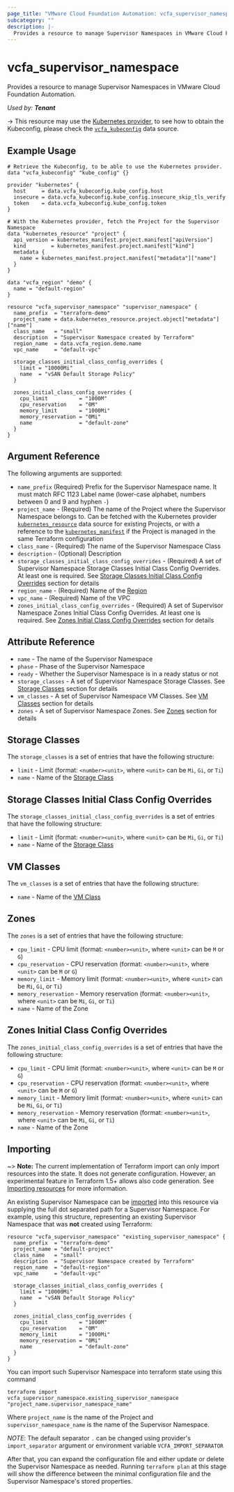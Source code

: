 ```yaml
---
page_title: "VMware Cloud Foundation Automation: vcfa_supervisor_namespace"
subcategory: ""
description: |-
  Provides a resource to manage Supervisor Namespaces in VMware Cloud Foundation Automation.
---
```


# vcfa_supervisor\_namespace

Provides a resource to manage Supervisor Namespaces in VMware Cloud Foundation Automation.

_Used by: **Tenant**_

-> This resource may use the [Kubernetes provider](https://registry.terraform.io/providers/hashicorp/kubernetes),
to see how to obtain the Kubeconfig, please check the [`vcfa_kubeconfig`](/providers/vmware/vcfa/latest/docs/data-sources/kubeconfig) data source.

## Example Usage

```hcl
# Retrieve the Kubeconfig, to be able to use the Kubernetes provider.
data "vcfa_kubeconfig" "kube_config" {}

provider "kubernetes" {
  host     = data.vcfa_kubeconfig.kube_config.host
  insecure = data.vcfa_kubeconfig.kube_config.insecure_skip_tls_verify
  token    = data.vcfa_kubeconfig.kube_config.token
}

# With the Kubernetes provider, fetch the Project for the Supervisor Namespace
data "kubernetes_resource" "project" {
  api_version = kubernetes_manifest.project.manifest["apiVersion"]
  kind        = kubernetes_manifest.project.manifest["kind"]
  metadata {
    name = kubernetes_manifest.project.manifest["metadata"]["name"]
  }
}

data "vcfa_region" "demo" {
  name = "default-region"
}

resource "vcfa_supervisor_namespace" "supervisor_namespace" {
  name_prefix  = "terraform-demo"
  project_name = data.kubernetes_resource.project.object["metadata"]["name"]
  class_name   = "small"
  description  = "Supervisor Namespace created by Terraform"
  region_name  = data.vcfa_region.demo.name
  vpc_name     = "default-vpc"

  storage_classes_initial_class_config_overrides {
    limit = "10000Mi"
    name  = "vSAN Default Storage Policy"
  }

  zones_initial_class_config_overrides {
    cpu_limit          = "1000M"
    cpu_reservation    = "0M"
    memory_limit       = "1000Mi"
    memory_reservation = "0Mi"
    name               = "default-zone"
  }
}
```

## Argument Reference

The following arguments are supported:

- `name_prefix` (Required) Prefix for the Supervisor Namespace name. It must match RFC 1123 Label name (lower-case alphabet,
  numbers between 0 and 9 and hyphen `-`)
- `project_name` - (Required) The name of the Project where the Supervisor Namespace belongs to. Can be fetched
  with the Kubernetes provider [`kubernetes_resource`](https://registry.terraform.io/providers/hashicorp/kubernetes/latest/docs/data-sources/resource) data source
  for existing Projects, or with a reference to the [`kubernetes_manifest`](https://registry.terraform.io/providers/hashicorp/kubernetes/latest/docs/resources/manifest)
  if the Project is managed in the same Terraform configuration
- `class_name` - (Required) The name of the Supervisor Namespace Class
- `description` - (Optional) Description
- `storage_classes_initial_class_config_overrides` - (Required) A set of Supervisor Namespace Storage Classes Initial Class Config Overrides. At least one is required. See [Storage Classes Initial Class Config Overrides](#storage-classes-initial-class-config-overrides) section for details
- `region_name` - (Required) Name of the [Region](/providers/vmware/vcfa/latest/docs/data-sources/region)
- `vpc_name` - (Required) Name of the VPC
- `zones_initial_class_config_overrides` - (Required) A set of Supervisor Namespace Zones Initial Class Config Overrides. At least one is required. See [Zones Initial Class Config Overrides](#zones-initial-class-config-overrides) section for details

## Attribute Reference

- `name` - The name of the Supervisor Namespace
- `phase` - Phase of the Supervisor Namespace
- `ready` - Whether the Supervisor Namespace is in a ready status or not
- `storage_classes` - A set of Supervisor Namespace Storage Classes. See [Storage Classes](#storage-classes) section for details
- `vm_classes` - A set of Supervisor Namespace VM Classes. See [VM Classes](#vm-classes) section for details
- `zones` - A set of Supervisor Namespace Zones. See [Zones](#zones) section for details

<a id="storage-classes"></a>
## Storage Classes

The `storage_classes` is a set of entries that have the following structure:

- `limit` - Limit (format: `<number><unit>`, where `<unit>` can be `Mi`, `Gi`, or `Ti`)
- `name` - Name of the [Storage Class](/providers/vmware/vcfa/latest/docs/data-sources/storage_class)

<a id="storage-classes-initial-class-config-overrides"></a>
## Storage Classes Initial Class Config Overrides

The `storage_classes_initial_class_config_overrides` is a set of entries that have the following structure:

- `limit` - Limit (format: `<number><unit>`, where `<unit>` can be `Mi`, `Gi`, or `Ti`)
- `name` - Name of the [Storage Class](/providers/vmware/vcfa/latest/docs/data-sources/storage_class)

<a id="vm-classes"></a>
## VM Classes

The `vm_classes` is a set of entries that have the following structure:

- `name` - Name of the [VM Class](/providers/vmware/vcfa/latest/docs/data-sources/region_vm_class)

<a id="zones"></a>
## Zones

The `zones` is a set of entries that have the following structure:

- `cpu_limit` - CPU limit (format: `<number><unit>`, where `<unit>` can be `M` or `G`)
- `cpu_reservation` - CPU reservation (format: `<number><unit>`, where `<unit>` can be `M` or `G`)
- `memory_limit` - Memory limit (format: `<number><unit>`, where `<unit>` can be `Mi`, `Gi`, or `Ti`)
- `memory_reservation` - Memory reservation (format: `<number><unit>`, where `<unit>` can be `Mi`, `Gi`, or `Ti`)
- `name` - Name of the Zone

<a id="zones-initial-class-config-overrides"></a>
## Zones Initial Class Config Overrides

The `zones_initial_class_config_overrides` is a set of entries that have the following structure:

- `cpu_limit` - CPU limit (format: `<number><unit>`, where `<unit>` can be `M` or `G`)
- `cpu_reservation` - CPU reservation (format: `<number><unit>`, where `<unit>` can be `M` or `G`)
- `memory_limit` - Memory limit (format: `<number><unit>`, where `<unit>` can be `Mi`, `Gi`, or `Ti`)
- `memory_reservation` - Memory reservation (format: `<number><unit>`, where `<unit>` can be `Mi`, `Gi`, or `Ti`)
- `name` - Name of the Zone

## Importing

~> **Note:** The current implementation of Terraform import can only import resources into the
state. It does not generate configuration. However, an experimental feature in Terraform 1.5+ allows
also code generation. See [Importing resources][importing-resources] for more information.

An existing Supervisor Namespace can be [imported][docs-import] into this resource via supplying the full dot separated path for a Supervisor Namespace.
For example, using this structure, representing an existing Supervisor Namespace that was **not** created using Terraform:

```hcl
resource "vcfa_supervisor_namespace" "existing_supervisor_namespace" {
  name_prefix  = "terraform-demo"
  project_name = "default-project"
  class_name   = "small"
  description  = "Supervisor Namespace created by Terraform"
  region_name  = "default-region"
  vpc_name     = "default-vpc"

  storage_classes_initial_class_config_overrides {
    limit = "10000Mi"
    name  = "vSAN Default Storage Policy"
  }

  zones_initial_class_config_overrides {
    cpu_limit          = "1000M"
    cpu_reservation    = "0M"
    memory_limit       = "1000Mi"
    memory_reservation = "0Mi"
    name               = "default-zone"
  }
}
```

You can import such Supervisor Namespace into terraform state using this command

```
terraform import vcfa_supervisor_namespace.existing_supervisor_namespace "project_name.supervisor_namespace_name"
```

Where `project_name` is the name of the Project and `supervisor_namespace_name` is the name of the Supervisor Namespace.

_NOTE_: The default separator `.` can be changed using provider's `import_separator` argument or environment variable `VCFA_IMPORT_SEPARATOR`

After that, you can expand the configuration file and either update or delete the Supervisor Namespace as needed.
Running `terraform plan` at this stage will show the difference between the minimal configuration file and the Supervisor Namespace's stored properties.

[docs-import]: https://www.terraform.io/docs/import
[importing-resources]: /providers/vmware/vcfa/latest/docs/guides/importing_resources